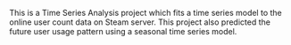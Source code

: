 This is a Time Series Analysis project which fits a time series model to the online user count data on Steam server. This project also predicted the future user usage pattern using a seasonal time series model. 
